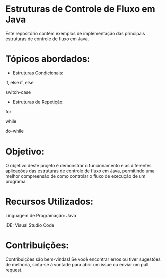 # Estruturas de Controle de Fluxo em Java

Este repositório contém exemplos de implementação das principais estruturas de controle de fluxo em Java.

# Tópicos abordados:

* Estruturas Condicionais:

if, else if, else

switch-case

* Estruturas de Repetição:

for

while

do-while

# Objetivo:

O objetivo deste projeto é demonstrar o funcionamento e as diferentes aplicações das estruturas de controle de fluxo em Java, permitindo uma melhor compreensão de como controlar o fluxo de execução de um programa.

# Recursos Utilizados:

Linguagem de Programação: Java

IDE: Visual Studio Code

# Contribuições:

Contribuições são bem-vindas! Se você encontrar erros ou tiver sugestões de melhoria, sinta-se à vontade para abrir um issue ou enviar um pull request.

